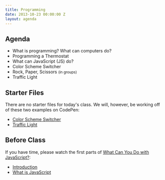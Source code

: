 ```yaml
---
title: Programming
date: 2013-10-23 00:00:00 Z
layout: agenda
---
```


Agenda
------

* What is programming? What can computers do?
* Programming a Thermostat
* What can JavaScript (JS) do?
* Color Scheme Switcher
* Rock, Paper, Scissors <small>(in groups)</small>
* Traffic Light

Starter Files
-------------

There are no starter files for today's class. We will, however, be working off of these two examples on CodePen:

* [Color Scheme Switcher](http://codepen.io/nevan/pen/GaEdl)
* [Traffic Light](http://codepen.io/nevan/pen/HKlgL)


Before Class
------------

If you have time, please watch the first parts of [What Can You Do with JavaScript?](https://generalassemb.ly/online/videos/what-can-you-do-with-javascript):

* [Introduction](https://generalassemb.ly/online/videos/what-can-you-do-with-javascript/cinema?chapter=0)
* [What is JavaScript](https://generalassemb.ly/online/videos/what-can-you-do-with-javascript/cinema?chapter=1)